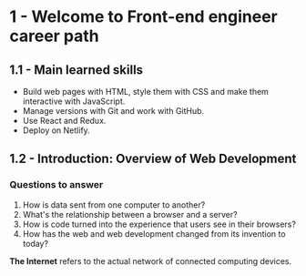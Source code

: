 # 1 - Welcome to Front-end engineer career path

## 1.1 - Main learned skills

- Build web pages with HTML, style them with CSS and make them interactive with JavaScript.
- Manage versions with Git and work with GitHub.
- Use React and Redux.
- Deploy on Netlify.

## 1.2 - Introduction: Overview of Web Development

### Questions to answer

1. How is data sent from one computer to another?
2. What's the relationship between a browser and a server?
3. How is code turned into the experience that users see in their browsers?
4. How has the web and web development changed from its invention to today?

**The Internet** refers to the actual network of connected computing devices.


<!--stackedit_data:
eyJoaXN0b3J5IjpbMzcyMTUyNDIzLC00MjM5MTk4NTEsLTE0ND
Q3MzI1NzQsMTAzMjMyNjU4OV19
-->